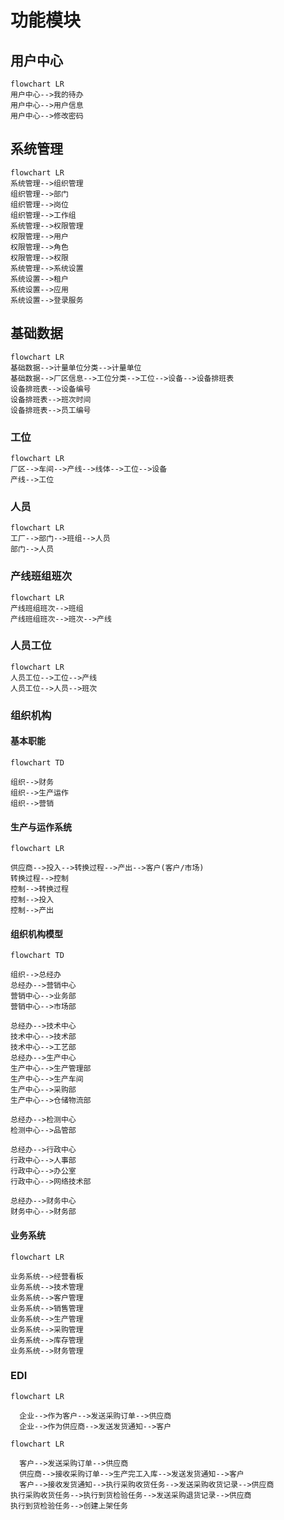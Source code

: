 # 功能模块

## 用户中心

```mermaid
flowchart LR
用户中心-->我的待办
用户中心-->用户信息
用户中心-->修改密码
```

## 系统管理

```mermaid
flowchart LR
系统管理-->组织管理
组织管理-->部门
组织管理-->岗位
组织管理-->工作组
系统管理-->权限管理
权限管理-->用户
权限管理-->角色
权限管理-->权限
系统管理-->系统设置
系统设置-->租户
系统设置-->应用
系统设置-->登录服务
```

## 基础数据

```mermaid
flowchart LR
基础数据-->计量单位分类-->计量单位
基础数据-->厂区信息-->工位分类-->工位-->设备-->设备排班表
设备排班表-->设备编号
设备排班表-->班次时间
设备排班表-->员工编号
```

### 工位

```mermaid
flowchart LR
厂区-->车间-->产线-->线体-->工位-->设备
产线-->工位
```

### 人员

```mermaid
flowchart LR
工厂-->部门-->班组-->人员
部门-->人员
```

### 产线班组班次

```mermaid
flowchart LR
产线班组班次-->班组
产线班组班次-->班次-->产线
```

### 人员工位

```mermaid
flowchart LR
人员工位-->工位-->产线
人员工位-->人员-->班次
```

### 组织机构

#### 基本职能

```mermaid
flowchart TD

组织-->财务
组织-->生产运作
组织-->营销
```

#### 生产与运作系统

```mermaid
flowchart LR

供应商-->投入-->转换过程-->产出-->客户(客户/市场)
转换过程-->控制
控制-->转换过程
控制-->投入
控制-->产出
```

#### 组织机构模型

```mermaid
flowchart TD

组织-->总经办
总经办-->营销中心
营销中心-->业务部
营销中心-->市场部

总经办-->技术中心
技术中心-->技术部
技术中心-->工艺部
总经办-->生产中心
生产中心-->生产管理部
生产中心-->生产车间
生产中心-->采购部
生产中心-->仓储物流部

总经办-->检测中心
检测中心-->品管部

总经办-->行政中心
行政中心-->人事部
行政中心-->办公室
行政中心-->网络技术部

总经办-->财务中心
财务中心-->财务部
```

#### 业务系统

```mermaid
flowchart LR

业务系统-->经营看板
业务系统-->技术管理
业务系统-->客户管理
业务系统-->销售管理
业务系统-->生产管理
业务系统-->采购管理
业务系统-->库存管理
业务系统-->财务管理
```

### EDI

```mermaid
flowchart LR

  企业-->作为客户-->发送采购订单-->供应商
  企业-->作为供应商-->发送发货通知-->客户
```

```mermaid
flowchart LR

  客户-->发送采购订单-->供应商
  供应商-->接收采购订单-->生产完工入库-->发送发货通知-->客户
  客户-->接收发货通知-->执行采购收货任务-->发送采购收货记录-->供应商
执行采购收货任务-->执行到货检验任务-->发送采购退货记录-->供应商
执行到货检验任务-->创建上架任务
```
